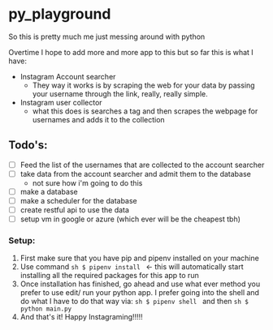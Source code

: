 # py_playground

So this is pretty much me just messing around with python

Overtime I hope to add more and more app to this but so far this is what I have:
- Instagram Account searcher
  - They way it works is by scraping the web for your data by passing your username through the link, really, really simple.
- Instagram user collector
  - what this does is searches a tag and then scrapes the webpage for usernames and adds it to the collection
## Todo's:
- [ ] Feed the list of the usernames that are collected to the account searcher
- [ ] take data from the account searcher and admit them to the database
  - not sure how i'm going to do this
- [ ] make a database
- [ ] make a scheduler for the database
- [ ] create restful api to use the data
- [ ] setup vm in google or azure (which ever will be the cheapest tbh)

### Setup:
1. First make sure that you have pip and pipenv installed on your machine
2. Use command ```sh $ pipenv install ```  <- this will automatically start installing all the required packages for this app to run
3. Once installation has finished, go ahead and use what ever method you prefer to use edit/ run your python app. I prefer going into the shell and do what I have to do that way via: ```sh $ pipenv shell ``` and then ```sh $ python main.py ```
4. And that's it! Happy Instagraming!!!!!
